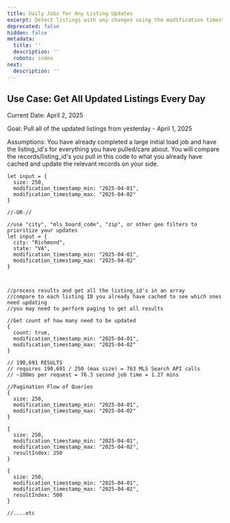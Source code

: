```yaml
---
title: Daily Jobs for Any Listing Updates
excerpt: Detect listings with any changes using the modification timestamp filters
deprecated: false
hidden: false
metadata:
  title: ''
  description: ''
  robots: index
next:
  description: ''
---
```

## Use Case: Get All Updated Listings Every Day

Current Date: April 2, 2025

Goal: Pull all of the updated listings from yesterday - April 1, 2025

Assumptions: You have already completed a large initial load job and have the listing\_id's for everything you have pulled/care about. You will compare the records/listing\_id's you pull in this code to what you already have cached and update the relevant records on your side.

```
let input = {
  size: 250,
  modification_timestamp_min: "2025-04-01",
  modification_timestamp_max: "2025-04-02"
}

//-OR-//

//use "city", "mls_board_code", "zip", or other geo filters to prioritize your updates
let input = {
  city: "Richmond",
  state: "VA",
  modification_timestamp_min: "2025-04-01",
  modification_timestamp_max: "2025-04-02"
}



//process results and get all the listing_id's in an array
//compare to each listing ID you already have cached to see which ones need updating
//you may need to perform paging to get all results

//Get count of how many need to be updated
{
  count: true,
  modification_timestamp_min: "2025-04-01",
  modification_timestamp_max: "2025-04-02"
}

// 190,691 RESULTS
// requires 190,691 / 250 (max size) = 763 MLS Search API calls
// ~100ms per request = 76.3 second job time = 1.27 mins

//Pagination Flow of Queries 
{
  size: 250,
  modification_timestamp_min: "2025-04-01",
  modification_timestamp_max: "2025-04-02"
}

{
  size: 250,
  modification_timestamp_min: "2025-04-01",
  modification_timestamp_max: "2025-04-02",
  resultIndex: 250
}

{
  size: 250,
  modification_timestamp_min: "2025-04-01",
  modification_timestamp_max: "2025-04-02",
  resultIndex: 500
}

//....etc

```
